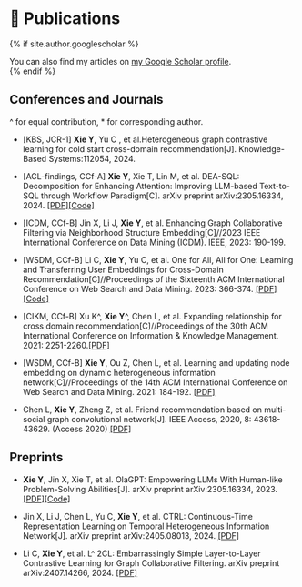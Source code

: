# 📝 Publications 

{% if site.author.googlescholar %}
  <div class="wordwrap">You can also find my articles on <a href="{{https://scholar.google.com/citations?hl=zh-CN&user=X1C6BLwAAAAJ}}">my Google Scholar profile</a>.</div>
{% endif %}

<!-- {% include base_path %}

{% for post in site.publications reversed %}
  {% include archive-single.html %}
{% endfor %} --> 
<!-- 📚 -->
<!-- 📄 -->

## Conferences and Journals
^ for equal contribution, * for corresponding author.



- [KBS, JCR-1] **Xie Y**, Yu C , et al.Heterogeneous graph contrastive learning for cold start cross-domain recommendation[J]. Knowledge-Based Systems:112054, 2024.

- [ACL-findings, CCf-A] **Xie Y**, Xie T, Lin M, et al. DEA-SQL: Decomposition for Enhancing Attention: Improving LLM-based Text-to-SQL through Workflow Paradigm[C]. arXiv preprint arXiv:2305.16334, 2024.
[[PDF]](https://arxiv.org/abs/2402.10671)[[Code]](https://github.com/FlyingFeather/DEA-SQL)

- [ICDM, CCf-B] Jin X, Li J, **Xie Y**, et al. Enhancing Graph Collaborative Filtering via Neighborhood Structure Embedding[C]//2023 IEEE International Conference on Data Mining (ICDM). IEEE, 2023: 190-199.

- [WSDM, CCf-B] Li C, **Xie Y**, Yu C, et al. One for All, All for One: Learning and Transferring User Embeddings for Cross-Domain Recommendation[C]//Proceedings of the Sixteenth ACM International Conference on Web Search and Data Mining. 2023: 366-374. 
[[PDF]](https://arxiv.org/abs/2211.11964)[[Code]](https://github.com/Chain123/CAT-ART)

- [CIKM, CCf-B] Xu K^, **Xie Y**^, Chen L, et al. Expanding relationship for cross domain recommendation[C]//Proceedings of the 30th ACM International Conference on Information & Knowledge Management. 2021: 2251-2260.[[PDF]](https://dl.acm.org/doi/abs/10.1145/3459637.3482429)

- [WSDM, CCf-B] **Xie Y**, Ou Z, Chen L, et al. Learning and updating node embedding on dynamic heterogeneous information network[C]//Proceedings of the 14th ACM International Conference on Web Search and Data Mining. 2021: 184-192. [[PDF]](https://dl.acm.org/doi/10.1145/3437963.3441745)

- Chen L, **Xie Y**, Zheng Z, et al. Friend recommendation based on multi-social graph convolutional network[J]. IEEE Access, 2020, 8: 43618-43629. (Access 2020) [[PDF]](https://ieeexplore.ieee.org/document/9019700)



## Preprints

- **Xie Y**, Jin X, Xie T, et al. OlaGPT: Empowering LLMs With Human-like Problem-Solving Abilities[J]. arXiv preprint arXiv:2305.16334, 2023.
[[PDF]](https://arxiv.org/abs/2305.16334)[[Code]](https://github.com/chachalin/OlaGPT)

- Jin X, Li J, Chen L, Yu C, **Xie Y**, et al. CTRL: Continuous-Time Representation Learning on Temporal Heterogeneous Information Network[J]. arXiv preprint arXiv:2405.08013, 2024.
[[PDF]](https://arxiv.org/abs/2405.08013)

- Li C, **Xie Y**, et al. L^ 2CL: Embarrassingly Simple Layer-to-Layer Contrastive Learning for Graph Collaborative Filtering. arXiv preprint arXiv:2407.14266, 2024.
[[PDF]](https://arxiv.org/abs/2407.14266)
